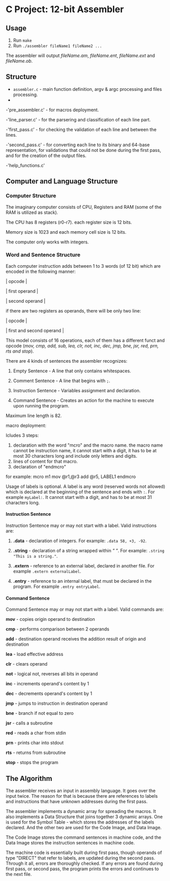 # C Project: 12-bit Assembler

## Usage

1. Run `make`
2. Run `./assembler fileName1 fileName2 ...`

The assembler will output *fileName.am*, *fileName.ent*, *fileName.ext* and *fileName.ob*.

## Structure

- `assembler.c` - main function definition, argv & argc processing and files processing.
- 
-'pre_assembler.c' - for macros deployment.

-'line_parser.c' - for the parsering and classification of each line part.

-'first_pass.c' - for checking the validation of each line and between the lines.

-'second_pass.c' - for converting each line to its binary and 64-base representation, for validations that could not be done during the first pass, and for the creation of the output files.

-'help_functions.c'

## Computer and Language Structure

### Computer Structure
The imaginary computer consists of CPU, Registers and RAM (some of the RAM is utilized as stack).

The CPU has 8 registers (r0-r7). each register size is 12 bits.

Memory size is 1023 and each memory cell size is 12 bits.

The computer only works with integers.

### Word and Sentence Structure

Each computer instruction adds between 1 to 3 words (of 12 bit) which are encoded in the following manner:

|  opcode |

| first operand  |

|  second operand | 

if there are two registers as operands, there will be only two line:

|  opcode |

| first and second operand | 

This model consists of 16 operations, each of them has a different funct and opcode (*mov, cmp, add, sub, lea, clr, not, inc, dec, jmp, bne, jsr, red, prn, rts and stop*).

There are 4 kinds of sentences the assembler recognizes:

1. Empty Sentence - A line that only contains whitespaces.

2. Comment Sentence - A line that begins with `;`.

3. Instruction Sentence - Variables assignment and declaration.

4. Command Sentence - Creates an action for the machine to execute upon running the program.

Maximum line length is 82. 

macro deployment:

Icludes 3 steps:

1. declaration with the word "mcro" and the macro name.
the macro name cannot be instruction name,  it cannot start with a digit, it has to be at most 30 characters long and include only letters and digits.
2. lines of content for that macro.
3. declaration of "endmcro"

for example:
mcro m1
mov @r1,@r3
add @r5, LABEL1
endmcro

Usage of labels is optional. A label is any word (reserved words not allowed) which is declared at the beginning of the sentence and ends with `:`. For example `myLabel:`. It cannot start with a digit, and has to be at most 31 characters long.

#### Instruction Sentence

Instruction Sentence may or may not start with a label. Valid instructions are: 

1. **.data** - declaration of integers. For example: `.data 58, +3, -92`.

2. **.string** - declaration of a string wrapped within *" "*. For example: `.string "This is a string."`.

3. **.extern** - reference to an external label, declared in another file. For example `.extern externalLabel`.

4. **.entry** - reference to an internal label, that must be declared in the program. For example `.entry entryLabel`.

#### Command Sentence

Command Sentence may or may not start with a label. Valid commands are: 

**mov** - copies origin operand to destination

**cmp** - performs comparison between 2 operands

**add** - destination operand receives the addition result of origin and destination

**lea** - load effective address

**clr** - clears operand

**not** - logical not, reverses all bits in operand

**inc** - increments operand's content by 1

**dec** - decrements operand's content by 1

**jmp** - jumps to instruction in destination operand

**bne** - branch if not equal to zero

**jsr** - calls a subroutine

**red** - reads a char from stdin

**prn** - prints char into stdout

**rts** - returns from subroutine

**stop** - stops the program

## The Algorithm

The assembler receives an input in assembly language. It goes over the input twice. The reason for that is because there are references to labels and instructions that have unknown addresses during the first pass.

The assembler implements a dynamic array for spreading the macros. It also implements a Data Structure that joins together 3 dynamic arrays. One is used for the Symbol Table - which stores the addresses of the labels declared. And the other two are used for the Code Image, and Data Image.

The Code Image stores the command sentences in machine code, and the Data Image stores the instruction sentences in machine code.

The machine code is essentially built during first pass, though operands of type "DIRECT" that refer to labels, are updated during the second pass. Through it all, errors are thoroughly checked. If any errors are found during first pass, or second pass, the program prints the errors and continues to the next file. 
